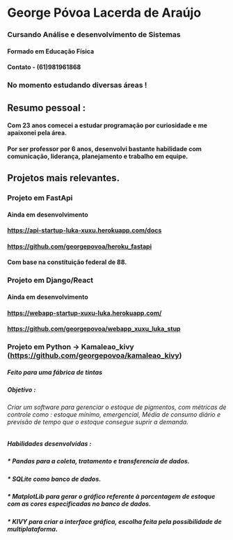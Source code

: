 # George Póvoa Lacerda de Araújo
### Cursando Análise e desenvolvimento de Sistemas
#### Formado em Educação Física
#### Contato - (61)981961868

### No momento estudando diversas áreas ! 

## Resumo pessoal : 

#### Com 23 anos comecei a estudar programação por curiosidade e me apaixonei pela área.
#### Por ser professor por 6 anos, desenvolvi bastante habilidade com comunicação, liderança, planejamento e trabalho em equipe.

## Projetos mais relevantes.

### Projeto em FastApi
#### Ainda em desenvolvimento
#### https://api-startup-luka-xuxu.herokuapp.com/docs
#### https://github.com/georgepovoa/heroku_fastapi
#### Com base na constituição federal de 88.

### Projeto em Django/React
#### Ainda em desenvolvimento
#### https://webapp-startup-xuxu-luka.herokuapp.com/
#### https://github.com/georgepovoa/webapp_xuxu_luka_stup



### Projeto em Python -> Kamaleao_kivy (https://github.com/georgepovoa/kamaleao_kivy) 
##### Feito para uma fábrica de tintas
##### Objetivo : 
###### Criar um software para gerenciar o estoque de pigmentos, com métricas de controle como : estoque mínimo, emergencial, Média de consumo diário e previsão de tempo que o estoque consegue suprir a demanda.
#####  Habilidades desenvolvidas :
##### * Pandas para a coleta, tratamento e transferencia de dados.
##### * SQLite como banco de dados.
##### * MatplotLib para gerar o gráfico referente à porcentagem de estoque com as cores especificadas no banco de dados.
##### * KIVY para criar a interface gráfica, escolha feita pela possibilidade de multiplataforma.



<!---
georgepovoa/georgepovoa is a ✨ special ✨ repository because its `README.md` (this file) appears on your GitHub profile.
You can click the Preview link to take a look at your changes.
--->
